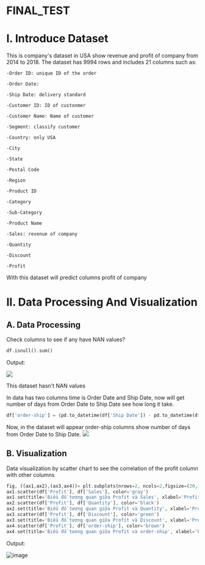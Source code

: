 # FINAL_TEST

# I. Introduce Dataset

  This is company's dataset in USA show revenue and profit of company from 2014 to 2018. The dataset has 9994 rows and includes 21 columns such as:
    
    -Order ID: unique ID of the order
    
    -Order Date: 
    
    -Ship Date: delivery standard
    
    -Customer ID: ID of custonmer
    
    -Customer Name: Name of customer
    
    -Segment: classify customer
    
    -Country: only USA
    
    -City
    
    -State
    
    -Postal Code
    
    -Region
    
    -Product ID
    
    -Category
    
    -Sub-Category
    
    -Product Name
    
    -Sales: revenue of company
    
    -Quantity
    
    -Discount
    
    -Profit
    
 With this dataset will predict columns profit of company
    
# II. Data Processing And Visualization
   ## A. Data Processing
   
  Check columns to see if any have NAN values?
```php
df.isnull().sum()
```
 Output:
 
 ![](https://scontent.fsgn15-1.fna.fbcdn.net/v/t1.15752-9/308537140_658095595938222_5151017212716355642_n.png?_nc_cat=111&ccb=1-7&_nc_sid=ae9488&_nc_ohc=n9tRqz5qq_gAX8H6bDy&_nc_ht=scontent.fsgn15-1.fna&oh=03_AdTGwr4hpyPX0cb_mE4RDjp-Kqzh3C7LTuK7WytlqYAfJw&oe=6398473A)
 
 This dataset hasn't NAN values
 
In data has two columns time is Order Date and Ship Date, now will get number of days from Order Date to Ship Date see how long it take.
```php
df['order-ship'] = (pd.to_datetime(df['Ship Date']) - pd.to_datetime(df['Order Date'])).dt.days
```
Now, in the dataset will appear order-ship columns show number of days from Order Date to Ship Date.
![](https://scontent.fsgn15-1.fna.fbcdn.net/v/t1.15752-9/308498394_1170442966886788_8807345468326570683_n.png?_nc_cat=100&ccb=1-7&_nc_sid=ae9488&_nc_ohc=u7wWYmUOLmwAX85zybL&tn=-Fc4noKWOTfEC8FP&_nc_ht=scontent.fsgn15-1.fna&oh=03_AdSjjqxhuQrmtd7KZZhgl8ezzlWtDIVWhV5D-M3gjcUpyw&oe=639880AB)

  ## B. Visualization
  Data visualization by scatter chart to see the correlation of the profit column with other columns
```php
fig, ((ax1,ax2),(ax3,ax4))= plt.subplots(nrows=2, ncols=2,figsize=(20,10))
ax1.scatter(df['Profit'], df['Sales'], color='gray')
ax1.set(title='Biểu đồ tương quan giữa Profit và Sales', xlabel='Profit', ylabel='Sales');
ax2.scatter(df['Profit'], df['Quantity'], color='black')
ax2.set(title='Biểu đồ tương quan giữa Profit và Quantity', xlabel='Profit', ylabel='Quantity');
ax3.scatter(df['Profit'], df['Discount'], color='green')
ax3.set(title='Biểu đồ tương quan giữa Profit và Discount', xlabel='Profit', ylabel='Discount');
ax4.scatter(df['Profit'], df['order-ship'], color='brown')
ax4.set(title='Biểu đồ tương quan giữa Profit và order-ship', xlabel='Profit', ylabel='order-ship');
```
Output:

![image](https://user-images.githubusercontent.com/110837675/201525599-7c994e1e-6686-4597-aa61-c04722162284.png)

 
 
 
  
